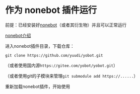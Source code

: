 # 作为 nonebot 插件运行

前提：已经安装好[nonebot](https://nonebot.cqp.moe/)（或者其衍生物）并且可以正常运行

[nonebot介绍](/usage/nonebot-introductions.md)

进入nonebot插件目录，下载仓库：  

`git clone https://github.com/yuudi/yobot.git`  

（或者使用国内源`https://gitee.com/yobot/yobot.git`）  

（或者使用git的子模块来管理`git submodule add https://......`）

重新加载nonebot插件，开始使用
